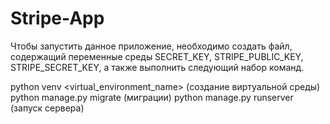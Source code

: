 # Stripe-App

Чтобы запустить данное приложение, необходимо создать файл, содержащий переменные среды SECRET_KEY, STRIPE_PUBLIC_KEY, 
STRIPE_SECRET_KEY, а также выполнить следующий набор команд.

python venv <virtual_environment_name> (создание виртуальной среды)
python manage.py migrate (миграции)
python manage.py runserver (запуск сервера)
